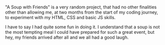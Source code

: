 "A Soup with Friends" is a very random project, that had no other finalities
other than allowing me, at two months from the start of my coding journey, 
to experiment with my HTML, CSS and basic JS skills.

I have to say I had quite some fun in doing it. 
I understand that a soup is not the most tempting meal I could have prepared for such a great event,
but hey, my friends arrived after all and we all had a good laugh.
